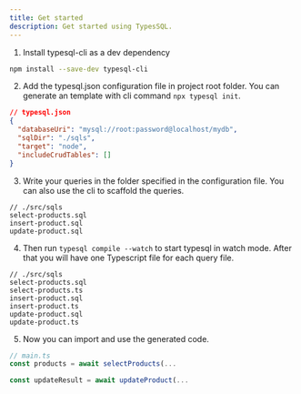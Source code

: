 ```yaml
---
title: Get started
description: Get started using TypesSQL.
---
```


1. Install typesql-cli as a dev dependency

```sh
npm install --save-dev typesql-cli
```

2. Add the typesql.json configuration file in project root folder. You can generate an template with cli command `npx typesql init`.

```json
// typesql.json
{
  "databaseUri": "mysql://root:password@localhost/mydb",
  "sqlDir": "./sqls",
  "target": "node",
  "includeCrudTables": []
}
```

3. Write your queries in the folder specified in the configuration file. You can also use the cli to scaffold the queries.

```
// ./src/sqls
select-products.sql
insert-product.sql
update-product.sql
```

4. Then run `typesql compile --watch` to start typesql in watch mode. After that you will have one Typescript file for each query file.

```
// ./src/sqls
select-products.sql
select-products.ts
insert-product.sql
insert-product.ts
update-product.sql
update-product.ts
```

5. Now you can import and use the generated code.

```ts
// main.ts
const products = await selectProducts(...

const updateResult = await updateProduct(...
```
